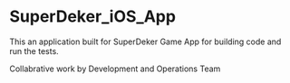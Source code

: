 # SuperDeker_iOS_App
This an application built for SuperDeker Game App for building code and run the tests.

Collabrative work by Development and Operations Team


